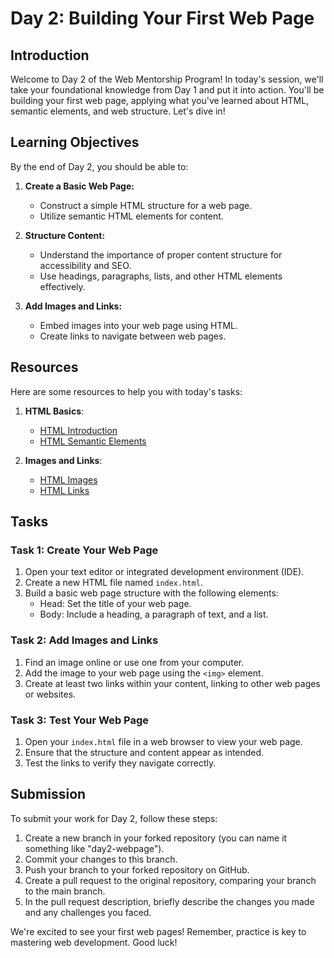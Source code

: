 # Day 2: Building Your First Web Page

## Introduction
Welcome to Day 2 of the Web Mentorship Program! In today's session, we'll take your foundational knowledge from Day 1 and put it into action. You'll be building your first web page, applying what you've learned about HTML, semantic elements, and web structure. Let's dive in!

## Learning Objectives
By the end of Day 2, you should be able to:

1. **Create a Basic Web Page:**
   - Construct a simple HTML structure for a web page.
   - Utilize semantic HTML elements for content.

2. **Structure Content:**
   - Understand the importance of proper content structure for accessibility and SEO.
   - Use headings, paragraphs, lists, and other HTML elements effectively.

3. **Add Images and Links:**
   - Embed images into your web page using HTML.
   - Create links to navigate between web pages.

## Resources
Here are some resources to help you with today's tasks:

1. **HTML Basics**:
   - [HTML Introduction](https://www.w3schools.com/html/html_intro.asp)
   - [HTML Semantic Elements](https://developer.mozilla.org/en-US/docs/Web/HTML/Element)
   
2. **Images and Links**:
   - [HTML Images](https://www.w3schools.com/html/html_images.asp)
   - [HTML Links](https://www.w3schools.com/html/html_links.asp)

## Tasks

### Task 1: Create Your Web Page
1. Open your text editor or integrated development environment (IDE).
2. Create a new HTML file named `index.html`.
3. Build a basic web page structure with the following elements:
   - Head: Set the title of your web page.
   - Body: Include a heading, a paragraph of text, and a list.
   
### Task 2: Add Images and Links
1. Find an image online or use one from your computer.
2. Add the image to your web page using the `<img>` element.
3. Create at least two links within your content, linking to other web pages or websites.

### Task 3: Test Your Web Page
1. Open your `index.html` file in a web browser to view your web page.
2. Ensure that the structure and content appear as intended.
3. Test the links to verify they navigate correctly.

## Submission

To submit your work for Day 2, follow these steps:

1. Create a new branch in your forked repository (you can name it something like "day2-webpage").
2. Commit your changes to this branch.
3. Push your branch to your forked repository on GitHub.
4. Create a pull request to the original repository, comparing your branch to the main branch.
5. In the pull request description, briefly describe the changes you made and any challenges you faced.

We're excited to see your first web pages! Remember, practice is key to mastering web development. Good luck!
